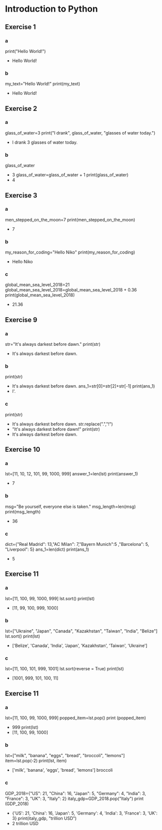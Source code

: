 # Introduction to Python
## Exercise 1
### a
print("Hello World!")
- Hello World!
### b
my_text="Hello World!"
print(my_text)
- Hello World!

## Exercise 2
### a
glass_of_water=3
print("I drank", glass_of_water, "glasses of water today.")
- I drank 3 glasses of water today.
### b
glass_of_water
- 3
glass_of_water=glass_of_water + 1
print(glass_of_water)
- 4

## Exercise 3
### a
men_stepped_on_the_moon=7
print(men_stepped_on_the_moon)
- 7
### b
my_reason_for_coding="Hello Niko"
print(my_reason_for_coding)
- Hello Niko
### c
global_mean_sea_level_2018=21
global_mean_sea_level_2018=global_mean_sea_level_2018 + 0.36
print(global_mean_sea_level_2018)
- 21.36

## Exercise 9
### a
str="It's always darkest before dawn."
print(str)
- It's always darkest before dawn.
### b
print(str)
- It's always darkest before dawn.
ans_1=str[0]+str[2]+str[-1]
print(ans_1)
- I'.
### c
print(str)
- It's always darkest before dawn.
str.replace(".","!")
- "It's always darkest before dawn!"
print(str)
- It's always darkest before dawn.

## Exercise 10
### a
lst=[11, 10, 12, 101, 99, 1000, 999]
answer_1=len(lst)
print(answer_1)
- 7
### b
msg="Be yourself, everyone else is taken."
msg_length=len(msg)
print(msg_length)
- 36
### c
dict={"Real Madrid": 13,"AC Milan": 7,"Bayern Munich":5 ,"Barcelona": 5, "Liverpool": 5}
ans_1=len(dict)
print(ans_1)
- 5

## Exercise 11
### a
lst=[11, 100, 99, 1000, 999]
lst.sort()
print(lst)
- [11, 99, 100, 999, 1000]
### b
lst=["Ukraine", "Japan", "Canada", "Kazakhstan", "Taiwan", "India", "Belize"]
lst.sort()
print(lst)
- ['Belize', 'Canada', 'India', 'Japan', 'Kazakhstan', 'Taiwan', 'Ukraine']
### c
lst=[11, 100, 101, 999, 1001]
lst.sort(reverse = True)
print(lst)
- [1001, 999, 101, 100, 11]

## Exercise 11
### a
lst=[11, 100, 99, 1000, 999]
popped_item=lst.pop()
print (popped_item)
- 999
print(lst)
- [11, 100, 99, 1000]
### b
lst=["milk", "banana", "eggs", "bread", "broccoli", "lemons"]
item=lst.pop(-2)
print(lst, item)
- ['milk', 'banana', 'eggs', 'bread', 'lemons'] broccoli
### c
GDP_2018={"US": 21, "China": 16, "Japan": 5, "Germany": 4, "India": 3, "France": 3, "UK": 3, "Italy": 2}
italy_gdp=GDP_2018.pop("Italy")
print (GDP_2018)
- {'US': 21, 'China': 16, 'Japan': 5, 'Germany': 4, 'India': 3, 'France': 3, 'UK': 3}
print(italy_gdp, "trillion USD")
- 2 trillion USD